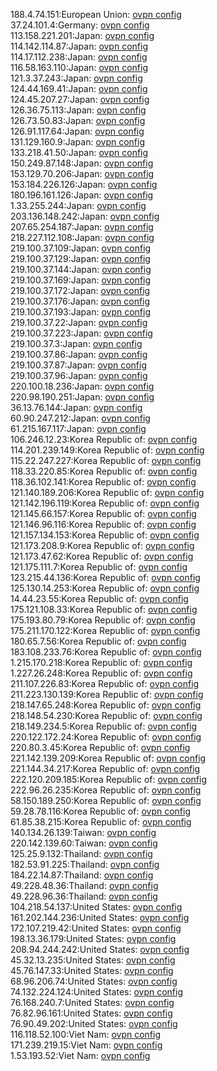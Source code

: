 188.4.74.151:European Union: [ovpn config](vpn/188_4_74_151.ovpn)  
37.24.101.4:Germany: [ovpn config](vpn/37_24_101_4.ovpn)  
113.158.221.201:Japan: [ovpn config](vpn/113_158_221_201.ovpn)  
114.142.114.87:Japan: [ovpn config](vpn/114_142_114_87.ovpn)  
114.17.112.238:Japan: [ovpn config](vpn/114_17_112_238.ovpn)  
116.58.163.110:Japan: [ovpn config](vpn/116_58_163_110.ovpn)  
121.3.37.243:Japan: [ovpn config](vpn/121_3_37_243.ovpn)  
124.44.169.41:Japan: [ovpn config](vpn/124_44_169_41.ovpn)  
124.45.207.27:Japan: [ovpn config](vpn/124_45_207_27.ovpn)  
126.36.75.113:Japan: [ovpn config](vpn/126_36_75_113.ovpn)  
126.73.50.83:Japan: [ovpn config](vpn/126_73_50_83.ovpn)  
126.91.117.64:Japan: [ovpn config](vpn/126_91_117_64.ovpn)  
131.129.160.9:Japan: [ovpn config](vpn/131_129_160_9.ovpn)  
133.218.41.50:Japan: [ovpn config](vpn/133_218_41_50.ovpn)  
150.249.87.148:Japan: [ovpn config](vpn/150_249_87_148.ovpn)  
153.129.70.206:Japan: [ovpn config](vpn/153_129_70_206.ovpn)  
153.184.226.126:Japan: [ovpn config](vpn/153_184_226_126.ovpn)  
180.196.161.126:Japan: [ovpn config](vpn/180_196_161_126.ovpn)  
1.33.255.244:Japan: [ovpn config](vpn/1_33_255_244.ovpn)  
203.136.148.242:Japan: [ovpn config](vpn/203_136_148_242.ovpn)  
207.65.254.187:Japan: [ovpn config](vpn/207_65_254_187.ovpn)  
218.227.112.108:Japan: [ovpn config](vpn/218_227_112_108.ovpn)  
219.100.37.109:Japan: [ovpn config](vpn/219_100_37_109.ovpn)  
219.100.37.129:Japan: [ovpn config](vpn/219_100_37_129.ovpn)  
219.100.37.144:Japan: [ovpn config](vpn/219_100_37_144.ovpn)  
219.100.37.169:Japan: [ovpn config](vpn/219_100_37_169.ovpn)  
219.100.37.172:Japan: [ovpn config](vpn/219_100_37_172.ovpn)  
219.100.37.176:Japan: [ovpn config](vpn/219_100_37_176.ovpn)  
219.100.37.193:Japan: [ovpn config](vpn/219_100_37_193.ovpn)  
219.100.37.22:Japan: [ovpn config](vpn/219_100_37_22.ovpn)  
219.100.37.223:Japan: [ovpn config](vpn/219_100_37_223.ovpn)  
219.100.37.3:Japan: [ovpn config](vpn/219_100_37_3.ovpn)  
219.100.37.86:Japan: [ovpn config](vpn/219_100_37_86.ovpn)  
219.100.37.87:Japan: [ovpn config](vpn/219_100_37_87.ovpn)  
219.100.37.96:Japan: [ovpn config](vpn/219_100_37_96.ovpn)  
220.100.18.236:Japan: [ovpn config](vpn/220_100_18_236.ovpn)  
220.98.190.251:Japan: [ovpn config](vpn/220_98_190_251.ovpn)  
36.13.76.144:Japan: [ovpn config](vpn/36_13_76_144.ovpn)  
60.90.247.212:Japan: [ovpn config](vpn/60_90_247_212.ovpn)  
61.215.167.117:Japan: [ovpn config](vpn/61_215_167_117.ovpn)  
106.246.12.23:Korea Republic of: [ovpn config](vpn/106_246_12_23.ovpn)  
114.201.239.149:Korea Republic of: [ovpn config](vpn/114_201_239_149.ovpn)  
115.22.247.227:Korea Republic of: [ovpn config](vpn/115_22_247_227.ovpn)  
118.33.220.85:Korea Republic of: [ovpn config](vpn/118_33_220_85.ovpn)  
118.36.102.141:Korea Republic of: [ovpn config](vpn/118_36_102_141.ovpn)  
121.140.189.206:Korea Republic of: [ovpn config](vpn/121_140_189_206.ovpn)  
121.142.196.119:Korea Republic of: [ovpn config](vpn/121_142_196_119.ovpn)  
121.145.66.157:Korea Republic of: [ovpn config](vpn/121_145_66_157.ovpn)  
121.146.96.116:Korea Republic of: [ovpn config](vpn/121_146_96_116.ovpn)  
121.157.134.153:Korea Republic of: [ovpn config](vpn/121_157_134_153.ovpn)  
121.173.208.9:Korea Republic of: [ovpn config](vpn/121_173_208_9.ovpn)  
121.173.47.62:Korea Republic of: [ovpn config](vpn/121_173_47_62.ovpn)  
121.175.111.7:Korea Republic of: [ovpn config](vpn/121_175_111_7.ovpn)  
123.215.44.136:Korea Republic of: [ovpn config](vpn/123_215_44_136.ovpn)  
125.130.14.253:Korea Republic of: [ovpn config](vpn/125_130_14_253.ovpn)  
14.44.23.55:Korea Republic of: [ovpn config](vpn/14_44_23_55.ovpn)  
175.121.108.33:Korea Republic of: [ovpn config](vpn/175_121_108_33.ovpn)  
175.193.80.79:Korea Republic of: [ovpn config](vpn/175_193_80_79.ovpn)  
175.211.170.122:Korea Republic of: [ovpn config](vpn/175_211_170_122.ovpn)  
180.65.7.56:Korea Republic of: [ovpn config](vpn/180_65_7_56.ovpn)  
183.108.233.76:Korea Republic of: [ovpn config](vpn/183_108_233_76.ovpn)  
1.215.170.218:Korea Republic of: [ovpn config](vpn/1_215_170_218.ovpn)  
1.227.26.248:Korea Republic of: [ovpn config](vpn/1_227_26_248.ovpn)  
211.107.226.83:Korea Republic of: [ovpn config](vpn/211_107_226_83.ovpn)  
211.223.130.139:Korea Republic of: [ovpn config](vpn/211_223_130_139.ovpn)  
218.147.65.248:Korea Republic of: [ovpn config](vpn/218_147_65_248.ovpn)  
218.148.54.230:Korea Republic of: [ovpn config](vpn/218_148_54_230.ovpn)  
218.149.234.5:Korea Republic of: [ovpn config](vpn/218_149_234_5.ovpn)  
220.122.172.24:Korea Republic of: [ovpn config](vpn/220_122_172_24.ovpn)  
220.80.3.45:Korea Republic of: [ovpn config](vpn/220_80_3_45.ovpn)  
221.142.139.209:Korea Republic of: [ovpn config](vpn/221_142_139_209.ovpn)  
221.144.34.217:Korea Republic of: [ovpn config](vpn/221_144_34_217.ovpn)  
222.120.209.185:Korea Republic of: [ovpn config](vpn/222_120_209_185.ovpn)  
222.96.26.235:Korea Republic of: [ovpn config](vpn/222_96_26_235.ovpn)  
58.150.189.250:Korea Republic of: [ovpn config](vpn/58_150_189_250.ovpn)  
59.28.78.116:Korea Republic of: [ovpn config](vpn/59_28_78_116.ovpn)  
61.85.38.215:Korea Republic of: [ovpn config](vpn/61_85_38_215.ovpn)  
140.134.26.139:Taiwan: [ovpn config](vpn/140_134_26_139.ovpn)  
220.142.139.60:Taiwan: [ovpn config](vpn/220_142_139_60.ovpn)  
125.25.9.132:Thailand: [ovpn config](vpn/125_25_9_132.ovpn)  
182.53.91.225:Thailand: [ovpn config](vpn/182_53_91_225.ovpn)  
184.22.14.87:Thailand: [ovpn config](vpn/184_22_14_87.ovpn)  
49.228.48.36:Thailand: [ovpn config](vpn/49_228_48_36.ovpn)  
49.228.96.36:Thailand: [ovpn config](vpn/49_228_96_36.ovpn)  
104.218.54.137:United States: [ovpn config](vpn/104_218_54_137.ovpn)  
161.202.144.236:United States: [ovpn config](vpn/161_202_144_236.ovpn)  
172.107.219.42:United States: [ovpn config](vpn/172_107_219_42.ovpn)  
198.13.36.179:United States: [ovpn config](vpn/198_13_36_179.ovpn)  
208.94.244.242:United States: [ovpn config](vpn/208_94_244_242.ovpn)  
45.32.13.235:United States: [ovpn config](vpn/45_32_13_235.ovpn)  
45.76.147.33:United States: [ovpn config](vpn/45_76_147_33.ovpn)  
68.96.206.74:United States: [ovpn config](vpn/68_96_206_74.ovpn)  
74.132.224.124:United States: [ovpn config](vpn/74_132_224_124.ovpn)  
76.168.240.7:United States: [ovpn config](vpn/76_168_240_7.ovpn)  
76.82.96.161:United States: [ovpn config](vpn/76_82_96_161.ovpn)  
76.90.49.202:United States: [ovpn config](vpn/76_90_49_202.ovpn)  
116.118.52.100:Viet Nam: [ovpn config](vpn/116_118_52_100.ovpn)  
171.239.219.15:Viet Nam: [ovpn config](vpn/171_239_219_15.ovpn)  
1.53.193.52:Viet Nam: [ovpn config](vpn/1_53_193_52.ovpn)  
